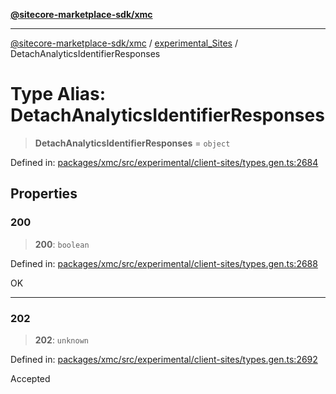 [**@sitecore-marketplace-sdk/xmc**](../../../../README.md)

***

[@sitecore-marketplace-sdk/xmc](../../../../README.md) / [experimental\_Sites](../README.md) / DetachAnalyticsIdentifierResponses

# Type Alias: DetachAnalyticsIdentifierResponses

> **DetachAnalyticsIdentifierResponses** = `object`

Defined in: [packages/xmc/src/experimental/client-sites/types.gen.ts:2684](https://github.com/Sitecore/marketplace-sdk/blob/main/packages/xmc/src/experimental/client-sites/types.gen.ts#L2684)

## Properties

### 200

> **200**: `boolean`

Defined in: [packages/xmc/src/experimental/client-sites/types.gen.ts:2688](https://github.com/Sitecore/marketplace-sdk/blob/main/packages/xmc/src/experimental/client-sites/types.gen.ts#L2688)

OK

***

### 202

> **202**: `unknown`

Defined in: [packages/xmc/src/experimental/client-sites/types.gen.ts:2692](https://github.com/Sitecore/marketplace-sdk/blob/main/packages/xmc/src/experimental/client-sites/types.gen.ts#L2692)

Accepted
